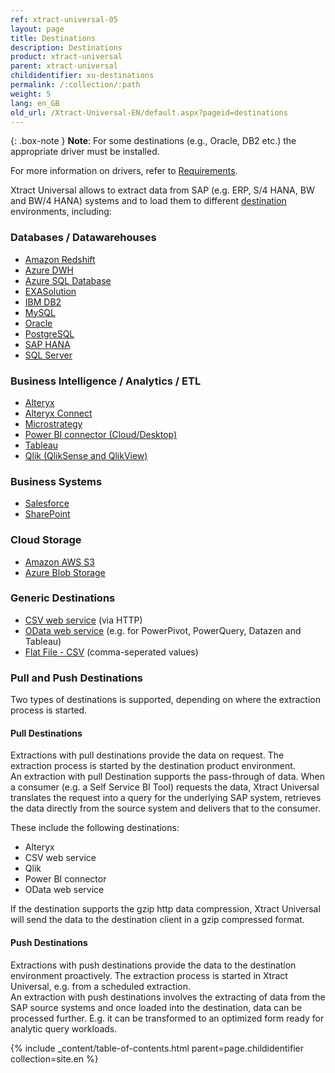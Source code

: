 ```yaml
---
ref: xtract-universal-05
layout: page
title: Destinations
description: Destinations
product: xtract-universal
parent: xtract-universal
childidentifier: xu-destinations
permalink: /:collection/:path
weight: 5
lang: en_GB
old_url: /Xtract-Universal-EN/default.aspx?pageid=destinations
---
```


{: .box-note }
**Note**: For some destinations (e.g., Oracle, DB2 etc.) the appropriate driver must be installed. 

For more information on drivers, refer to [Requirements](./introduction/requirements).

Xtract Universal allows to extract data from SAP (e.g. ERP, S/4 HANA, BW and BW/4 HANA) systems and to load them to different [destination]() environments, including:  

### Databases / Datawarehouses

- [Amazon Redshift](./xu-destinations/amzon-redshift) 
- [Azure DWH](./xu-destinations/azure-dwh) 
- [Azure SQL Database](./xu-destinations/microsoft-sql-server) 
- [EXASolution](./xu-destinations/exasol) 
- [IBM DB2](./xu-destinations/ibm-db2) 
- [MySQL](./xu-destinations/mysql) 
- [Oracle](./xu-destinations/oracle) 
- [PostgreSQL](./xu-destinations/postgreSQL)
- [SAP HANA](./xu-destinations/sap-hana) 
- [SQL Server](./xu-destinations/microsoft-sql-server) 


### Business Intelligence / Analytics / ETL

- [Alteryx](./xu-destinations/alteryx) 
- [Alteryx Connect](./xu-destinations/alteryx-connect) 
- [Microstrategy](./xu-destinations/microstrategy)
- [Power BI connector (Cloud/Desktop)](./xu-destinations/Power-BI-Connector) 
- [Tableau](./xu-destinations/tableau) 
- [Qlik (QlikSense and QlikView)](./xu-destinations/qliksense-qlikview) 

### Business Systems

- [Salesforce](./xu-destinations/salesforce) 
- [SharePoint](./xu-destinations/sharepoint) 

### Cloud Storage

- [Amazon AWS S3](./xu-destinations/amazon-aws-s3)
- [Azure Blob Storage](./xu-destinations/azure-blob-storage) 

### Generic Destinations

- [CSV web service](./xu-destinations/csv-via-http) (via HTTP)
- [OData web service](./xu-destinations/odata)  (e.g. for PowerPivot, PowerQuery, Datazen and Tableau)      
- [Flat File - CSV](./xu-destinations/csv-flat-file)  (comma-seperated values)
            
            
### Pull and Push Destinations

Two types of destinations is supported, depending on where the extraction process is started.  

#### Pull Destinations

Extractions with pull destinations provide the data on request. The extraction process is started by the destination product environment. <br>
An extraction with  pull Destination supports the pass-through of data. When a consumer (e.g. a Self Service BI Tool) requests the data, 
Xtract Universal translates the request into a query for the underlying SAP system, retrieves the data directly from the source system and delivers that to the consumer.

These include the following destinations: 
- Alteryx
- CSV web service
- Qlik
- Power BI connector
- OData web service

If the destination supports the gzip http data compression, Xtract Universal will send the data to the destination client in a gzip compressed format.
           

#### Push Destinations

Extractions with push destinations provide the data to the destination environment proactively. The extraction process is started in Xtract Universal, e.g. from a scheduled extraction. <br>
An extraction with push destinations involves the extracting of data from the SAP source systems and once loaded into the destination, data can be processed further. E.g. it can be transformed to an optimized form ready for analytic query workloads.


{% include _content/table-of-contents.html parent=page.childidentifier collection=site.en %}
<!--stackedit_data:
eyJoaXN0b3J5IjpbLTE0MTc2MzUwMDFdfQ==
-->
